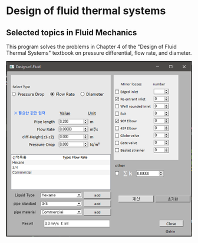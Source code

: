 # Design of fluid thermal systems

## Selected topics in Fluid Mechanics

This program solves the problems in Chapter 4 of the "Design of Fluid Thermal Systems" textbook on pressure differential, flow rate, and diameter.

![1684217920194](image/README/1684217920194.png)
